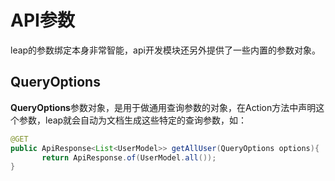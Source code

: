 # API参数

leap的参数绑定本身非常智能，api开发模块还另外提供了一些内置的参数对象。

## QueryOptions

**QueryOptions**参数对象，是用于做通用查询参数的对象，在Action方法中声明这个参数，leap就会自动为文档生成这些特定的查询参数，如：

```java
@GET
public ApiResponse<List<UserModel>> getAllUser(QueryOptions options){
       return ApiResponse.of(UserModel.all());
}
```